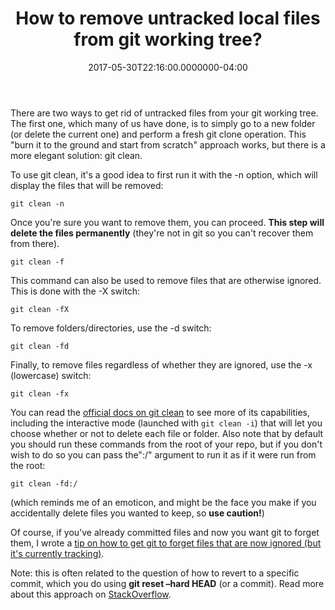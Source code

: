 ﻿---
title: How to remove untracked local files from git working tree?
date: "2017-05-30T22:16:00.0000000-04:00"
description: There are two ways to get rid of untracked files from your git
featuredImage: /img/git-logo.svg_.png
---

There are two ways to get rid of untracked files from your git working tree. The first one, which many of us have done, is to simply go to a new folder (or delete the current one) and perform a fresh git clone operation. This "burn it to the ground and start from scratch" approach works, but there is a more elegant solution: git clean.

To use git clean, it's a good idea to first run it with the -n option, which will display the files that will be removed:

`git clean -n`

Once you're sure you want to remove them, you can proceed. **This step will delete the files permanently** (they're not in git so you can't recover them from there).

`git clean -f`

This command can also be used to remove files that are otherwise ignored. This is done with the -X switch:

`git clean -fX`

To remove folders/directories, use the -d switch:

`git clean -fd`

Finally, to remove files regardless of whether they are ignored, use the -x (lowercase) switch:

`git clean -fx`

You can read the [official docs on git clean](https://git-scm.com/docs/git-clean) to see more of its capabilities, including the interactive mode (launched with `git clean -i`) that will let you choose whether or not to delete each file or folder. Also note that by default you should run these commands from the root of your repo, but if you don't wish to do so you can pass the":/" argument to run it as if it were run from the root:

`git clean -fd:/`

(which reminds me of an emoticon, and might be the face you make if you accidentally delete files you wanted to keep, so **use caution!**)

Of course, if you've already committed files and now you want git to forget them, I wrote a [tip on how to get git to forget files that are now ignored (but it's currently tracking)](http://ardalis.com/how-to-make-git-forget-tracked-files-in-gitignore).

Note: this is often related to the question of how to revert to a specific commit, which you do using **git reset –hard HEAD** (or a commit). Read more about this approach on [StackOverflow](https://stackoverflow.com/questions/9529078/how-do-i-use-git-reset-hard-head-to-revert-to-a-previous-commit).

